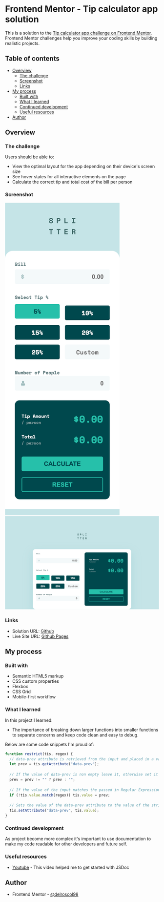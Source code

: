 # Frontend Mentor - Tip calculator app solution

This is a solution to the [Tip calculator app challenge on Frontend Mentor](https://www.frontendmentor.io/challenges/tip-calculator-app-ugJNGbJUX). Frontend Mentor challenges help you improve your coding skills by building realistic projects.

## Table of contents

- [Overview](#overview)
  - [The challenge](#the-challenge)
  - [Screenshot](#screenshot)
  - [Links](#links)
- [My process](#my-process)
  - [Built with](#built-with)
  - [What I learned](#what-i-learned)
  - [Continued development](#continued-development)
  - [Useful resources](#useful-resources)
- [Author](#author)

## Overview

### The challenge

Users should be able to:

- View the optimal layout for the app depending on their device's screen size
- See hover states for all interactive elements on the page
- Calculate the correct tip and total cost of the bill per person

### Screenshot

![](./screenshots/screencapture-127-0-0-1-3000-index-html-2024-04-24-16_39_30.png)
![](./screenshots/screencapture-127-0-0-1-3000-index-html-2024-04-24-16_40_28.png)

### Links

- Solution URL: [Github](https://github.com/delroscol98/Tip-Calculator-App)
- Live Site URL: [Github Pages](https://delroscol98.github.io/Tip-Calculator-App/)

## My process

### Built with

- Semantic HTML5 markup
- CSS custom properties
- Flexbox
- CSS Grid
- Mobile-first workflow

### What I learned

In this project I learned:

- The importance of breaking down larger functions into smaller functions to separate concerns and keep code clean and easy to debug.

Below are some code snippets I'm proud of:

```js
function restrict(tis, regex) {
  // data-prev attribute is retrieved from the input and placed in a variable called prev
  let prev = tis.getAttribute("data-prev");

  // If the value of data-prev is non empty leave it, otherwise set it to an empty string
  prev = prev != "" ? prev : "";

  // If the value of the input matches the passed in Regular Expression then the value of the input is set to data-prev
  if (!tis.value.match(regex)) tis.value = prev;

  // Sets the value of the data-prev attribute to the value of the string
  tis.setAttribute("data-prev", tis.value);
}
```

### Continued development

As project become more complex it's important to use documentation to make my code readable for other developers and future self.

### Useful resources

- [Youtube](https://www.youtube.com/watch?v=YK-GurROGIg&t=631s) - This video helped me to get started with JSDoc

## Author

- Frontend Mentor - [@delroscol98](https://www.frontendmentor.io/profile/delroscol98)
